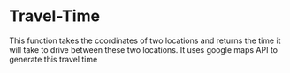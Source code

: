 # Travel-Time
This function takes the coordinates of two locations and returns the time it will take to drive between these two locations. It uses google maps API to generate this travel time
